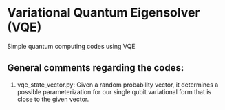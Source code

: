 # Variational Quantum Eigensolver (VQE)

Simple quantum computing codes using VQE 

## **General comments regarding the codes**:

1. vqe_state_vector.py: Given a random probability vector, it determines a possible parameterization for our single qubit variational form that is close to the given vector.  



